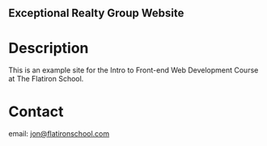Exceptional Realty Group Website 
---

# Description 

This is an example site for the Intro to Front-end Web Development Course at The Flatiron School.

# Contact 

email:  jon@flatironschool.com
